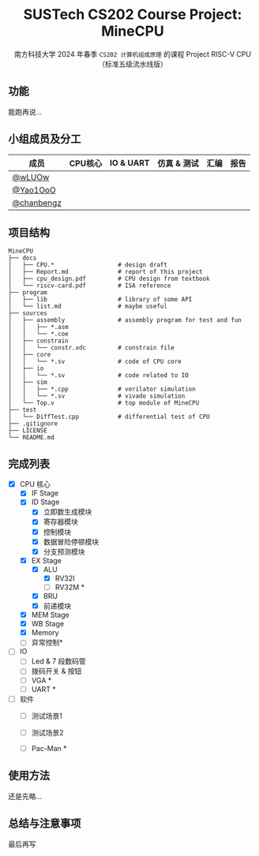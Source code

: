 <div align=center>

# SUSTech CS202 Course Project: MineCPU

南方科技大学 2024 年春季 `CS202 计算机组成原理` 的课程 Project RISC-V CPU（标准五级流水线版）

</div>



## 功能

能跑再说...



## 小组成员及分工

| 成员 | CPU核心 | IO & UART | 仿真 & 测试 | 汇编 | 报告 |
| --- | --- | --- | --- | --- | --- |
| [@wLUOw](https://github.com/wLUOw) |  |  |  |  |  |
| [@Yao1OoO](https://github.com/Yao1OoO) |  |  |  |  |  |
| [@chanbengz](https://github.com/chanbengz) |  |  |  |  |  |



## 项目结构

```
MineCPU
├── docs
│   ├── CPU.*                  # design draft
│   ├── Report.md              # report of this project
│   ├── cpu_design.pdf         # CPU design from textbook
│   └── riscv-card.pdf         # ISA reference
├── program
│   ├── lib                    # library of some API
│   └── list.md                # maybe useful
├── sources                                              
│   ├── assembly               # assembly program for test and fun
│   │   ├── *.asm              
│   │   └── *.coe             
│   ├── constrain
│   │   └── constr.xdc         # constrain file
│   ├── core
│   │   └── *.sv               # code of CPU core
│   ├── io
│   │   └── *.sv               # code related to IO
│   ├── sim
│   │   ├── *.cpp              # verilator simulation
│   │   └── *.sv               # vivado simulation
│   └── Top.v                  # top module of MineCPU
├── test
│   └── DiffTest.cpp           # differential test of CPU
├── .gitignore
├── LICENSE
└── README.md
```



## 完成列表

- [x] CPU 核心
  - [x] IF Stage
  - [x] ID Stage
    - [x] 立即数生成模块
    - [x] 寄存器模块
    - [x] 控制模块
    - [x] 数据冒险停顿模块
    - [x] 分支预测模块
  - [x] EX Stage
    - [x] ALU
      - [x] RV32I
      - [ ] RV32M *
    - [x] BRU
    - [x] 前递模块
  - [x] MEM Stage
  - [x] WB Stage
  - [x] Memory
  - [ ] 异常控制*
- [ ] IO
  - [ ] Led & 7 段数码管
  - [ ] 拨码开关 & 按钮
  - [ ] VGA *
  - [ ] UART *
- [ ] 软件
  - [ ] 测试场景1
  - [ ] 测试场景2
  - [ ] Pac-Man *



## 使用方法

还是先略...



## 总结与注意事项

最后再写
